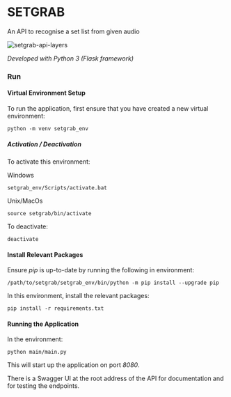 # SETGRAB

An API to recognise a set list from given audio

![setgrab-api-layers](https://user-images.githubusercontent.com/26139776/111041581-bb43a000-8430-11eb-963b-3620371636d6.png)

*Developed with Python 3 (Flask framework)*

### Run

#### Virtual Environment Setup
To run the application, first ensure that you have created a new virtual environment:

```buildoutcfg
python -m venv setgrab_env
```

##### Activation / Deactivation
To activate this environment:

Windows
```buildoutcfg
setgrab_env/Scripts/activate.bat
```

Unix/MacOs
```buildoutcfg
source setgrab/bin/activate
```

To deactivate:
```buildoutcfg
deactivate
```

#### Install Relevant Packages

Ensure *pip* is up-to-date by running the following in environment:
```buildoutcfg
/path/to/setgrab/setgrab_env/bin/python -m pip install --upgrade pip
```

In this environment, install the relevant packages:

```buildoutcfg
pip install -r requirements.txt
```

#### Running the Application

In the environment:
```buildoutcfg
python main/main.py
```
This will start up the application on port *8080*.

There is a Swagger UI at the root address of the API for documentation and for testing the endpoints.
